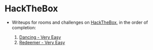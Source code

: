 # HackTheBox

* Writeups for rooms and challenges on [HackTheBox](https://app.hackthebox.com/home), in the order of completion:

    1. [Dancing - Very Easy](Dancing.md)
    2. [Redeemer - Very Easy](Redeemer.md)
